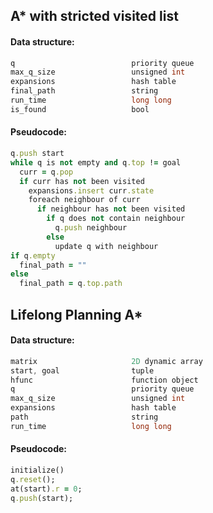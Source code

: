  A* with stricted visited list
------------------

#### Data structure:
 ```java
 q                          priority queue
 max_q_size                 unsigned int
 expansions                 hash table
 final_path                 string
 run_time                   long long
 is_found                   bool
 ```
 
#### Pseudocode:
```ruby
q.push start
while q is not empty and q.top != goal
  curr = q.pop
  if curr has not been visited
    expansions.insert curr.state
    foreach neighbour of curr
      if neighbour has not been visited
        if q does not contain neighbour
          q.push neighbour
        else
          update q with neighbour
if q.empty
  final_path = ""
else
  final_path = q.top.path
```



 Lifelong Planning A*
------------------

#### Data structure:
```java
matrix                     2D dynamic array
start, goal                tuple
hfunc                      function object
q                          priority queue
max_q_size                 unsigned int
expansions                 hash table
path                       string
run_time                   long long
```

#### Pseudocode:
```ruby
initialize()
q.reset();
at(start).r = 0;
q.push(start);
```
